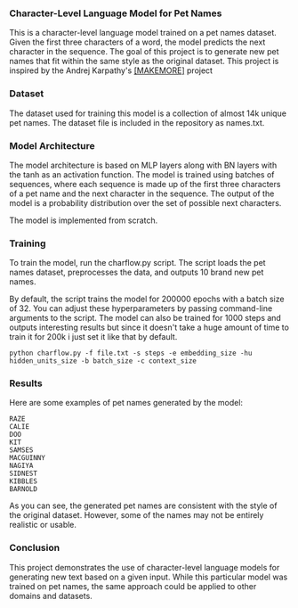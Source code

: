 ### Character-Level Language Model for Pet Names

This is a character-level language model trained on a pet names dataset. Given the first three characters of a word, the model predicts the next character in the sequence. The goal of this project is to generate new pet names that fit within the same style as the original dataset. This project is inspired by the Andrej Karpathy's [[MAKEMORE]](https://github.com/karpathy/makemore/) project

### Dataset
The dataset used for training this model is a collection of almost 14k unique pet names. The dataset file is included in the repository as names.txt.

### Model Architecture
The model architecture is based on MLP layers along with BN layers with the tanh as an activation function. The model is trained using batches of sequences, where each sequence is made up of the first three characters of a pet name and the next character in the sequence. The output of the model is a probability distribution over the set of possible next characters.

The model is implemented from scratch. 

### Training
To train the model, run the charflow.py script. The script loads the pet names dataset, preprocesses the data, and outputs 10 brand new pet names.

By default, the script trains the model for 200000 epochs with a batch size of 32. You can adjust these hyperparameters by passing command-line arguments to the script. The model can also be trained for 1000 steps and outputs interesting results but since it doesn't take a huge amount of time to train it for 200k i just set it like that by default.

``` python charflow.py -f file.txt -s steps -e embedding_size -hu hidden_units_size -b batch_size -c context_size ```

### Results
Here are some examples of pet names generated by the model:
```
RAZE
CALIE
DOO
KIT
SAMSES
MACGUINNY
NAGIYA
SIDNEST
KIBBLES
BARNOLD
```
As you can see, the generated pet names are consistent with the style of the original dataset. However, some of the names may not be entirely realistic or usable.

### Conclusion
This project demonstrates the use of character-level language models for generating new text based on a given input. While this particular model was trained on pet names, the same approach could be applied to other domains and datasets.
